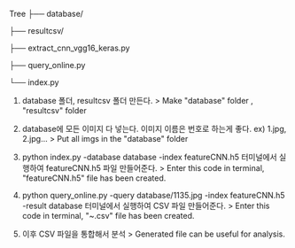 Tree
├── database/

├── resultcsv/

├── extract_cnn_vgg16_keras.py

├── query_online.py

└── index.py

1. database 폴더, resultcsv 폴더 만든다.   > Make "database" folder , "resultcsv" folder

2. database에 모든 이미지 다 넣는다. 이미지 이름은 번호로 하는게 좋다. ex) 1.jpg, 2.jpg...  > Put all imgs in the "database" folder 

3. python index.py -database database -index featureCNN.h5 
터미널에서 실행하여 featureCNN.h5 파일 만들어준다.    > Enter this code in terminal, "featureCNN.h5" file has been created.

4. python query_online.py -query database/1135.jpg -index featureCNN.h5 -result database
터미널에서 실행하여 CSV 파일 만들어준다.  > Enter this code in terminal, "~.csv" file has been created.
  
5. 이후 CSV 파일을 통합해서 분석   > Generated file can be useful for analysis.
